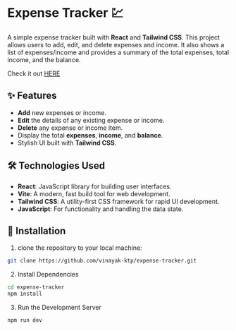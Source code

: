 # Expense Tracker 💹

A simple expense tracker built with **React** and **Tailwind CSS**. This project allows users to add, edit, and delete expenses and income. It also shows a list of expenses/income and provides a summary of the total expenses, total income, and the balance.

Check it out [HERE](https://finlog-vf.vercel.app/)

## ✨ Features

- **Add** new expenses or income.
- **Edit** the details of any existing expense or income.
- **Delete** any expense or income item.
- Display the total **expenses**, **income**, and **balance**.
- Stylish UI built with **Tailwind CSS**.

## 🛠️ Technologies Used

- **React**: JavaScript library for building user interfaces.
- **Vite**: A modern, fast build tool for web development.
- **Tailwind CSS**: A utility-first CSS framework for rapid UI development.
- **JavaScript**: For functionality and handling the data state.

## 📲 Installation

1. clone the repository to your local machine:

```bash
git clone https://github.com/vinayak-ktp/expense-tracker.git
```

2. Install Dependencies
```bash
cd expense-tracker
npm install
```

3. Run the Development Server
```bash
npm run dev
```